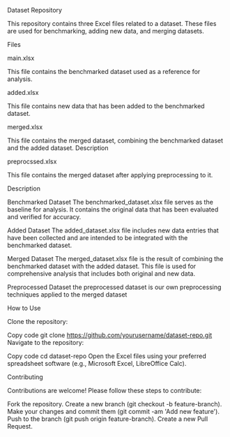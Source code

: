 Dataset Repository

This repository contains three Excel files related to a dataset. These files are used for benchmarking, adding new data, and merging datasets.

Files

main.xlsx

This file contains the benchmarked dataset used as a reference for analysis.

added.xlsx

This file contains new data that has been added to the benchmarked dataset.

merged.xlsx

This file contains the merged dataset, combining the benchmarked dataset and the added dataset.
Description

preprocssed.xlsx

This file contains the merged dataset after applying preprocessing to it.

Description

Benchmarked Dataset
The benchmarked_dataset.xlsx file serves as the baseline for analysis. It contains the original data that has been evaluated and verified for accuracy.

Added Dataset
The added_dataset.xlsx file includes new data entries that have been collected and are intended to be integrated with the benchmarked dataset.

Merged Dataset
The merged_dataset.xlsx file is the result of combining the benchmarked dataset with the added dataset. This file is used for comprehensive analysis that includes both original and new data.

Preprocessed Dataset
the preprocessed dataset is our own preprocessing techniques applied to the merged dataset

How to Use

Clone the repository:


Copy code
git clone https://github.com/yourusername/dataset-repo.git
Navigate to the repository:


Copy code
cd dataset-repo
Open the Excel files using your preferred spreadsheet software (e.g., Microsoft Excel, LibreOffice Calc).

Contributing

Contributions are welcome! Please follow these steps to contribute:

Fork the repository.
Create a new branch (git checkout -b feature-branch).
Make your changes and commit them (git commit -am 'Add new feature').
Push to the branch (git push origin feature-branch).
Create a new Pull Request.
